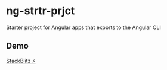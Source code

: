 # ng-strtr-prjct
Starter project for Angular apps that exports to the Angular CLI

## Demo
[StackBlitz ⚡️](https://stackblitz.com/edit/ng-strtr-prjct)
